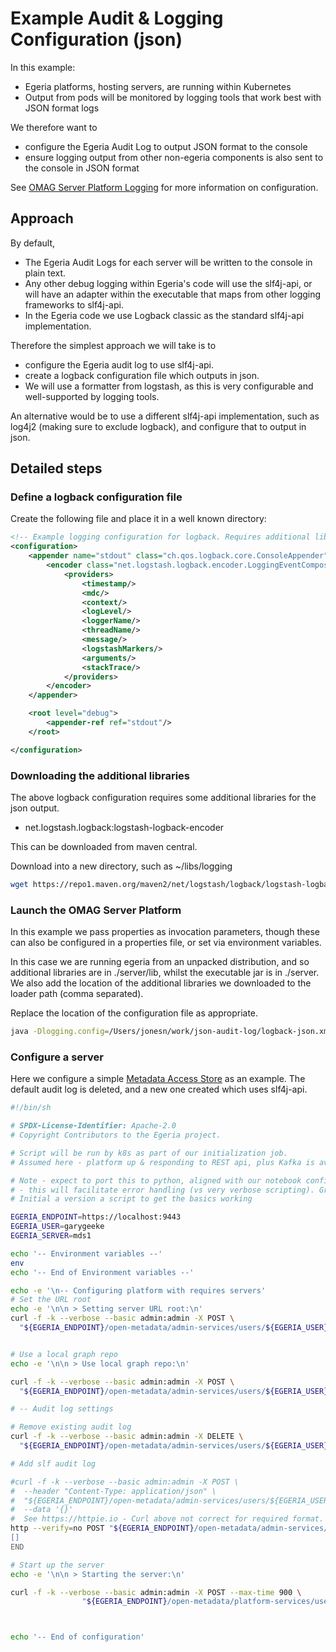 <!-- SPDX-License-Identifier: CC-BY-4.0 -->
<!-- Copyright Contributors to the ODPi Egeria project 2020. -->

# Example Audit & Logging Configuration (json)

In this example:
 - Egeria platforms, hosting servers, are running within Kubernetes
 - Output from pods will be monitored by logging tools that work best with JSON format logs

We therefore want to 
 - configure the Egeria Audit Log to output JSON format to the console
 - ensure logging output from other non-egeria components is also sent to the console in JSON format

See [OMAG Server Platform Logging](omag-server-platform-logging.md) for more information on configuration.

## Approach

By default, 
 - The Egeria Audit Logs for each server will be written to the console in plain text.
 - Any other debug logging within Egeria's code will use the slf4j-api, or will have an adapter within the executable that maps from other logging frameworks to slf4j-api.
 - In the Egeria code we use Logback classic as the standard slf4j-api implementation.

Therefore the simplest approach we will take is to
 - configure the Egeria audit log to use slf4j-api.
 - create a logback configuration file which outputs in json.
 - We will use a formatter from logstash, as this is very configurable and well-supported by logging tools.

An alternative would be to use a different slf4j-api implementation, such as log4j2 (making sure to exclude logback), and configure that to output in json.

## Detailed steps
### Define a logback configuration file

Create the following file and place it in a well known directory:
``` xml
<!-- Example logging configuration for logback. Requires additional libraries -->
<configuration>
    <appender name="stdout" class="ch.qos.logback.core.ConsoleAppender">
        <encoder class="net.logstash.logback.encoder.LoggingEventCompositeJsonEncoder">
            <providers>
                <timestamp/>
                <mdc/>
                <context/>
                <logLevel/>
                <loggerName/>
                <threadName/>
                <message/>
                <logstashMarkers/>
                <arguments/>
                <stackTrace/>
            </providers>
        </encoder>
    </appender>

    <root level="debug">
        <appender-ref ref="stdout"/>
    </root>

</configuration>
```
### Downloading the additional libraries

The above logback configuration requires some additional libraries for the json output. 

- net.logstash.logback:logstash-logback-encoder

This can be downloaded from maven central.

Download into a new directory, such as ~/libs/logging
``` bash
wget https://repo1.maven.org/maven2/net/logstash/logback/logstash-logback-encoder/7.3/logstash-logback-encoder-7.3.jar
```


### Launch the OMAG Server Platform

In this example we pass properties as invocation parameters, though these can also be configured in a properties file, or set via environment variables. 

In this case we are running egeria from an unpacked distribution, and so additional libraries are in ./server/lib, whilst the executable jar is in ./server. We also add the location of the additional libraries we downloaded to the loader path (comma separated).

Replace the location of the configuration file as appropriate.

``` bash
java -Dlogging.config=/Users/jonesn/work/json-audit-log/logback-json.xml -Dloader.path=./platform/lib,/Users/jonesn/libs/logging -jar platform/omag-server-platform-4.2-SNAPSHOT.jar
```
### Configure a server

Here we configure a simple [Metadata Access Store](/concepts/metadata-access-store) as an example. The default audit log is deleted, and a new one created which uses slf4j-api. 

``` bash
#!/bin/sh

# SPDX-License-Identifier: Apache-2.0
# Copyright Contributors to the Egeria project.

# Script will be run by k8s as part of our initialization job.
# Assumed here - platform up & responding to REST api, plus Kafka is available

# Note - expect to port this to python, aligned with our notebook configuration
# - this will facilitate error handling (vs very verbose scripting). Groovy an alternative
# Initial a version a script to get the basics working

EGERIA_ENDPOINT=https://localhost:9443
EGERIA_USER=garygeeke
EGERIA_SERVER=mds1

echo '-- Environment variables --'
env
echo '-- End of Environment variables --'

echo -e '\n-- Configuring platform with requires servers'
# Set the URL root
echo -e '\n\n > Setting server URL root:\n'
curl -f -k --verbose --basic admin:admin -X POST \
  "${EGERIA_ENDPOINT}/open-metadata/admin-services/users/${EGERIA_USER}/servers/${EGERIA_SERVER}/server-url-root?url=${EGERIA_ENDPOINT}"


# Use a local graph repo
echo -e '\n\n > Use local graph repo:\n'

curl -f -k --verbose --basic admin:admin -X POST \
  "${EGERIA_ENDPOINT}/open-metadata/admin-services/users/${EGERIA_USER}/servers/${EGERIA_SERVER}/local-repository/mode/local-graph-repository"

# -- Audit log settings

# Remove existing audit log
curl -f -k --verbose --basic admin:admin -X DELETE \
  "${EGERIA_ENDPOINT}/open-metadata/admin-services/users/${EGERIA_USER}/servers/${EGERIA_SERVER}/audit-log-destinations"

# Add slf audit log

#curl -f -k --verbose --basic admin:admin -X POST \
#  --header "Content-Type: application/json" \
#  "${EGERIA_ENDPOINT}/open-metadata/admin-services/users/${EGERIA_USER}/servers/${EGERIA_SERVER}/audit-log-destinations/slf4j" \
#  --data '{}'
#  See https://httpie.io - Curl above not correct for required format.
http --verify=no POST "${EGERIA_ENDPOINT}/open-metadata/admin-services/users/${EGERIA_USER}/servers/${EGERIA_SERVER}/audit-log-destinations/slf4j" <<END
[]
END

# Start up the server
echo -e '\n\n > Starting the server:\n'

curl -f -k --verbose --basic admin:admin -X POST --max-time 900 \
                "${EGERIA_ENDPOINT}/open-metadata/platform-services/users/${EGERIA_USER}/servers/${EGERIA_SERVER}/instance"



echo '-- End of configuration'
```
